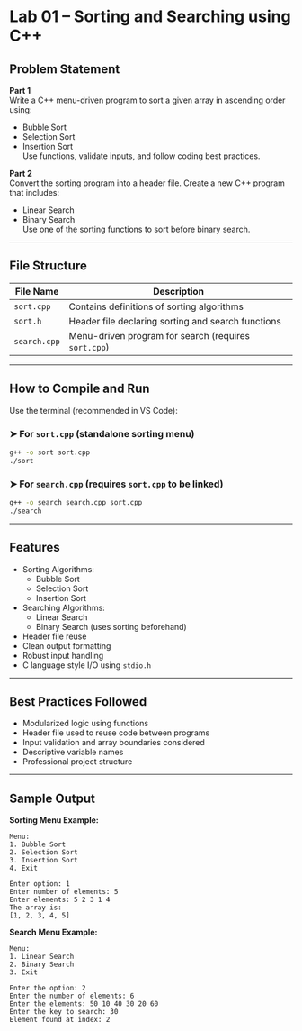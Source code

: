 # Lab 01 – Sorting and Searching using C++

## Problem Statement

**Part 1**  
Write a C++ menu-driven program to sort a given array in ascending order using:
- Bubble Sort
- Selection Sort
- Insertion Sort  
Use functions, validate inputs, and follow coding best practices.

**Part 2**  
Convert the sorting program into a header file. Create a new C++ program that includes:
- Linear Search
- Binary Search  
Use one of the sorting functions to sort before binary search.

---

## File Structure

| File Name     | Description                                             |
|---------------|---------------------------------------------------------|
| `sort.cpp`    | Contains definitions of sorting algorithms              |
| `sort.h`      | Header file declaring sorting and search functions      |
| `search.cpp`  | Menu-driven program for search (requires `sort.cpp`)    |

---

## How to Compile and Run

Use the terminal (recommended in VS Code):

### ➤ For `sort.cpp` (standalone sorting menu)
```bash
g++ -o sort sort.cpp
./sort
```

### ➤ For `search.cpp` (requires `sort.cpp` to be linked)
```bash
g++ -o search search.cpp sort.cpp
./search
```

---

## Features

- Sorting Algorithms:
  - Bubble Sort
  - Selection Sort
  - Insertion Sort
- Searching Algorithms:
  - Linear Search
  - Binary Search (uses sorting beforehand)
- Header file reuse
- Clean output formatting
- Robust input handling
- C language style I/O using `stdio.h`

---

## Best Practices Followed

- Modularized logic using functions
- Header file used to reuse code between programs
- Input validation and array boundaries considered
- Descriptive variable names
- Professional project structure

---

## Sample Output

**Sorting Menu Example:**
```
Menu:
1. Bubble Sort
2. Selection Sort
3. Insertion Sort
4. Exit

Enter option: 1
Enter number of elements: 5
Enter elements: 5 2 3 1 4
The array is:
[1, 2, 3, 4, 5]
```

**Search Menu Example:**
```
Menu:
1. Linear Search
2. Binary Search
3. Exit

Enter the option: 2
Enter the number of elements: 6
Enter the elements: 50 10 40 30 20 60
Enter the key to search: 30
Element found at index: 2
```

